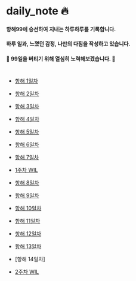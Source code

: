 # daily_note :fire:
  
#### 항해99에 승선하여 지내는 하루하루를 기록합니다.
#### 하루 일과, 느꼈던 감정, 나만의 다짐을 작성하고 있습니다. 
  
  
#### :muscle: 99일을 버티기 위해 열심히 노력해보겠습니다. :muscle:
  
  #

+ [항해 1일차](https://github.com/saehwa95/daily_note/blob/main/Diary/%ED%95%AD%ED%95%B4%201%EC%9D%BC%EC%B0%A8.txt)
  
+ [항해 2일차](https://github.com/saehwa95/daily_note/blob/main/Diary/%ED%95%AD%ED%95%B4%202%EC%9D%BC%EC%B0%A8.txt)
  
+ [항해 3일차](https://github.com/saehwa95/daily_note/blob/main/Diary/%ED%95%AD%ED%95%B4%203%EC%9D%BC%EC%B0%A8.txt)
  
+ [항해 4일차](https://github.com/saehwa95/daily_note/blob/main/Diary/%ED%95%AD%ED%95%B4%204%EC%9D%BC%EC%B0%A8.txt)
  
+ [항해 5일차](https://github.com/saehwa95/daily_note/blob/main/Diary/%ED%95%AD%ED%95%B4%205%EC%9D%BC%EC%B0%A8.txt)
  
+ [항해 6일차](https://github.com/saehwa95/daily_note/blob/main/Diary/%ED%95%AD%ED%95%B4%206%EC%9D%BC%EC%B0%A8.txt)
  
+ [항해 7일차](https://github.com/saehwa95/daily_note/blob/main/Diary/%ED%95%AD%ED%95%B4%207%EC%9D%BC%EC%B0%A8.txt)

+ [1주차 WIL](https://github.com/saehwa95/daily_note/blob/main/WIL/1%EC%A3%BC%EC%B0%A8.txt)

+ [항해 8일차](https://github.com/saehwa95/daily_note/blob/main/Diary/%ED%95%AD%ED%95%B4%208%EC%9D%BC%EC%B0%A8.txt)

+ [항해 9일차](https://github.com/saehwa95/daily_note/blob/main/Diary/%ED%95%AD%ED%95%B4%209%EC%9D%BC%EC%B0%A8.txt)
  
+ [항해 10일차](https://github.com/saehwa95/daily_note/blob/main/Diary/%ED%95%AD%ED%95%B4%2010%EC%9D%BC%EC%B0%A8.txt)
 
+ [항해 11일차](https://github.com/saehwa95/daily_note/blob/main/Diary/%ED%95%AD%ED%95%B4%2011%EC%9D%BC%EC%B0%A8.txt)
 
+ [항해 12일차](https://github.com/saehwa95/daily_note/blob/main/Diary/%ED%95%AD%ED%95%B4%2012%EC%9D%BC%EC%B0%A8.txt)
 
+ [항해 13일차](https://github.com/saehwa95/daily_note/blob/main/Diary/%ED%95%AD%ED%95%B4%2013%EC%9D%BC%EC%B0%A8.txt)

+ [항해 14일차]

+ [2주차 WIL](https://github.com/saehwa95/daily_note/blob/main/WIL/2%EC%A3%BC%EC%B0%A8.md)
